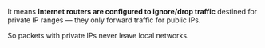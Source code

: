 It means **Internet routers are configured to ignore/drop traffic** destined for private IP ranges — they only forward traffic for public IPs.

So packets with private IPs never leave local networks.
